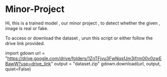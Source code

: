 # Minor-Project

Hi, this is a trained model , our minor project , to detect whether the given , image is real or fake.

To access or download the dataset , urun this script or either follow the drive link provided.

import gdown url = "https://drive.google.com/drive/folders/1ZnTFjvu3FwNqsfJm3jfrm00v0zwEBawW?usp=drive_link" output = "dataset.zip" gdown.download(url, output, quiet=False)
